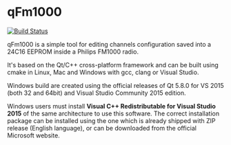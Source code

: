 # qFm1000

[![Build Status](https://travis-ci.org/sardylan/qfm1000.svg?branch=master)](https://travis-ci.org/sardylan/qfm1000)

qFm1000 is a simple tool for editing channels configuration saved into a 24C16 EEPROM inside a Philips FM1000 radio.

It's based on the Qt/C++ cross-platform framework and can be built using cmake in Linux, Mac and Windows with gcc, clang or Visual Studio.

Windows build are created using the official releases of Qt 5.8.0 for VS 2015 (both 32 and 64bit) and Visual Studio Community 2015 edition.

Windows users must install **Visual C++ Redistributable for Visual Studio 2015** of the same architecture to use this software. The correct installation package can be installed using the one which is already shipped with ZIP release (English language), or can be downloaded from the official Microsoft website.

